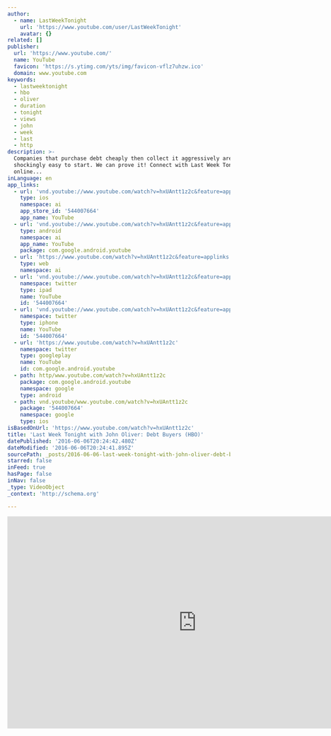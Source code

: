 ```yaml
---
author:
  - name: LastWeekTonight
    url: 'https://www.youtube.com/user/LastWeekTonight'
    avatar: {}
related: []
publisher:
  url: 'https://www.youtube.com/'
  name: YouTube
  favicon: 'https://s.ytimg.com/yts/img/favicon-vflz7uhzw.ico'
  domain: www.youtube.com
keywords:
  - lastweektonight
  - hbo
  - oliver
  - duration
  - tonight
  - views
  - john
  - week
  - last
  - http
description: >-
  Companies that purchase debt cheaply then collect it aggressively are
  shockingly easy to start. We can prove it! Connect with Last Week Tonight
  online...
inLanguage: en
app_links:
  - url: 'vnd.youtube://www.youtube.com/watch?v=hxUAntt1z2c&feature=applinks'
    type: ios
    namespace: ai
    app_store_id: '544007664'
    app_name: YouTube
  - url: 'vnd.youtube://www.youtube.com/watch?v=hxUAntt1z2c&feature=applinks'
    type: android
    namespace: ai
    app_name: YouTube
    package: com.google.android.youtube
  - url: 'https://www.youtube.com/watch?v=hxUAntt1z2c&feature=applinks'
    type: web
    namespace: ai
  - url: 'vnd.youtube://www.youtube.com/watch?v=hxUAntt1z2c&feature=applinks'
    namespace: twitter
    type: ipad
    name: YouTube
    id: '544007664'
  - url: 'vnd.youtube://www.youtube.com/watch?v=hxUAntt1z2c&feature=applinks'
    namespace: twitter
    type: iphone
    name: YouTube
    id: '544007664'
  - url: 'https://www.youtube.com/watch?v=hxUAntt1z2c'
    namespace: twitter
    type: googleplay
    name: YouTube
    id: com.google.android.youtube
  - path: http/www.youtube.com/watch?v=hxUAntt1z2c
    package: com.google.android.youtube
    namespace: google
    type: android
  - path: vnd.youtube/www.youtube.com/watch?v=hxUAntt1z2c
    package: '544007664'
    namespace: google
    type: ios
isBasedOnUrl: 'https://www.youtube.com/watch?v=hxUAntt1z2c'
title: 'Last Week Tonight with John Oliver: Debt Buyers (HBO)'
datePublished: '2016-06-06T20:24:42.480Z'
dateModified: '2016-06-06T20:24:41.895Z'
sourcePath: _posts/2016-06-06-last-week-tonight-with-john-oliver-debt-buyers-hbo.md
starred: false
inFeed: true
hasPage: false
inNav: false
_type: VideoObject
_context: 'http://schema.org'

---
```

<iframe src="https://cdn.embedly.com/widgets/media.html?src=https%3A%2F%2Fwww.youtube.com%2Fembed%2FhxUAntt1z2c%3Ffeature%3Doembed&amp;url=http%3A%2F%2Fwww.youtube.com%2Fwatch%3Fv%3DhxUAntt1z2c&amp;image=https%3A%2F%2Fi.ytimg.com%2Fvi%2FhxUAntt1z2c%2Fhqdefault.jpg&amp;key=b7d04c9b404c499eba89ee7072e1c4f7&amp;type=text%2Fhtml&amp;schema=youtube" width="854" height="480" scrolling="no" frameborder="0" allowfullscreen="" style=""></iframe>